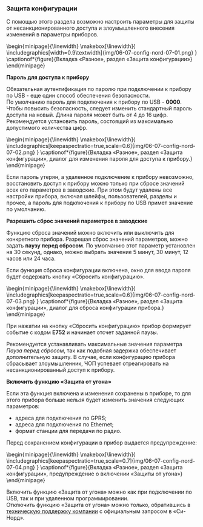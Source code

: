 ### Защита конфигурации

С помощью этого раздела возможно настроить параметры для защиты от несанкционированного доступа и злоумышленного внесения изменений в параметры приборов.

\begin{minipage}{\linewidth}
	\makebox[\linewidth]{
 		\includegraphics[width=0.9\textwidth]{img/06-07-config-nord-07-01.png}
 	}
	\captionof*{figure}{Вкладка «Разное», раздел «Защита конфигурации»}
\end{minipage}

**Пароль для доступа к прибору**

Обязательная аутентификация по паролю при подключении к прибору по USB - еще один способ обеспечения безопасности.   
По умолчанию пароль для подключения к прибору по USB - **0000**. Чтобы повысить безопасность, следует изменить стандартный пароль доступа на новый. Длина пароля может быть от 4 до 16 цифр. Рекомендуется установить пароль, состоящий из максимально допустимого количества цифр.   

\begin{minipage}{\linewidth}
	\makebox[\linewidth]{
 		\includegraphics[keepaspectratio=true,scale=0.6]{img/06-07-config-nord-07-02.png}
 	}
	\captionof*{figure}{Вкладка «Разное», раздел «Защита конфигурации», диалог для изменения пароля для доступа к прибору.}
\end{minipage}

Если пароль утерян, а удаленное подключение к прибору невозможно, восстановить доступ к прибору можно только при сбросе значений всех его параметров в заводские. При этом будут удалены все настройки прибора, включая шлейфы, пользователей, разделы и прочее, а пароль для подключения к прибору по USB примет значение по умолчанию.

**Разрешить сброс значений параметров в заводские**  

Функцию сброса значений можно включить или выключить для конкретного прибора. Разрешая сброс значений параметров, можно задать **паузу перед сбросом**. По умолчанию этот параметр установлен на 30 секунд, однако, можно выбрать значение 5 минут, 30 минут, 12 часов или 24 часа.

Если функция сброса конфигурации включена, окно для ввода пароля будет содержать кнопку «Сбросить конфигурацию».

\begin{minipage}{\linewidth}
	\makebox[\linewidth]{
 		\includegraphics[keepaspectratio=true,scale=0.6]{img/06-07-config-nord-07-03.png}
 	}
	\captionof*{figure}{Вкладка «Разное», раздел «Защита конфигурации», диалог для сброса конфигурации прибора.}
\end{minipage}

При нажатии на кнопку «Сбросить конфигурацию» прибор формирует событие с кодом **E752** и начинает отсчет заданной паузы.

Рекомендуется устанавливать максимальные значения параметра *Пауза перед сбросом*, так как подобная задержка обеспечивает дополнительную защиту. В случае, если конфигурацию прибора сбрасывает злоумышленник, ЧОП успевает отреагировать на несанкционированный доступ к прибору.

**Включить функцию «Защита от угона»**

Если эта функция включена и изменения сохранены в приборе, то для этого прибора больше нельзя будет изменить значения следующих параметров:

* адреса для подключения по GPRS;
* адреса для подключения по Ethernet;
* формат станции для передачи по радио.   

Перед сохранением конфигурации в прибор выдается предупреждение:

\begin{minipage}{\linewidth}
	\makebox[\linewidth]{
 		\includegraphics[keepaspectratio=true,scale=0.7]{img/06-07-config-nord-07-04.png}
 	}
	\captionof*{figure}{Вкладка «Разное», раздел «Защита конфигурации», предупреждение о включении «Защиты от угона»}
\end{minipage}


Включить функцию «Защита от угона» можно как при подключении по USB, так и при удаленном программировании.   
Отключить функцию «Защита от угона» можно только, обратившись в [техническую поддержку компании](mailto:support@cnord.ru) с официальным запросом в «Си-Норд».

